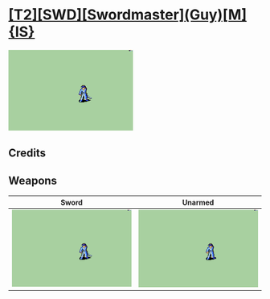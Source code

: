 # [\[T2\]\[SWD\]\[Swordmaster\]\(Guy\)\[M\]{IS}](./)

<img src="./1.%20Sword/Sword_000.png" alt="[T2][SWD][Swordmaster](Guy)[M]{IS} standing" />

## Credits



## Weapons


|Sword |Unarmed |
|  :---: | :---: |
| <img alt="Sword animation" src="./1.%20Sword/Sword.gif" /> | <img alt="Unarmed animation" src="./8.%20Unarmed/Unarmed.gif" /> |
